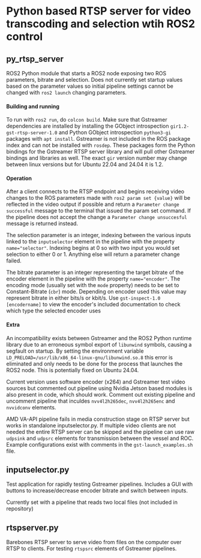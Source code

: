 # Python based RTSP server for video transcoding and selection wtih ROS2 control


## py_rtsp_server
ROS2 Python module that starts a ROS2 node exposing two ROS parameters, bitrate and selection. Does not currently set startup values based on the parameter values so initial pipeline settings cannot be changed with `ros2 launch` changing parameters.

#### Building and running
To run with `ros2 run`, do `colcon build`. Make sure that Gstreamer dependencies are installed by installing the GObject introspection `gir1.2-gst-rtsp-server-1.0` and Python GObject introspection `python3-gi` packages with `apt install`. Gstreamer is not included in the ROS package index and can not be installed with `rosdep`. These packages form the Python bindings for the Gstreamer RTSP server library and will pull other Gstreamer bindings and libraries as well. The exact `gir` version number may change between linux versions but for Ubuntu 22.04 and 24.04 it is 1.2.   

#### Operation
After a client connects to the RTSP endpoint and begins receiving video changes to the ROS parameters made with `ros2 param set {value}` will be reflected in the video output if possible and return a `Parameter change successful` message to the terminal that issued the param set command. If the pipeline does not accept the change a `Parameter change unsuccesful` message is returned instead.

The selection parameter is an integer, indexing between the various inputs linked to the `inputselector` element in the pipeline with the property `name="selector"`. Indexing begins at 0 so with two input you would set selection to either 0 or 1. Anything else will return a parameter change failed.

The bitrate parameter is an integer representing the target bitrate of the encoder element in the pipeline with the property `name="encoder"`. The encoding mode (usually set with the `mode` property) needs to be set to Constant-Bitrate (`cbr`) mode. Depending on encoder used this value may represent bitrate in either bits/s or kbit/s. Use `gst-inspect-1.0 [encodername]` to view the encoder's included documentation to check which type the selected encoder uses


#### Extra

An incompatibility exists between Gstreamer and the ROS2 Python runtime library due to an erroneous symbol export of `libunwind` symbols, causing a segfault on startup. By setting the environment variable `LD_PRELOAD=/usr/lib/x86_64-linux-gnu/libunwind.so.8` this error is eliminated and only needs to be done for the process that launches the ROS2 node. This is potentially fixed on Ubuntu 24.04.

Current version uses software encoder (x264) and Gstreamer test video sources but commented out pipeline using Nvidia Jetson based modules is also present in code, which should work. Comment out existing pipeline and uncomment pipeline that inculdes `nvv4l2h265dec`, `nvv4l2h265enc` and `nvvidconv` elements.

AMD VA-API pipeline fails in media construction stage on RTSP server but works in standalone inputselector.py. If multiple video clients are not needed the entire RTSP server can be skipped and the pipeline can use raw `udpsink` and `udpsrc` elements for transmission between the vessel and ROC. Example configurations exist with comments in the `gst-launch_examples.sh` file.

## inputselector.py

Test application for rapidly testing Gstreamer pipelines. Includes a GUI with buttons to increase/decrease encoder bitrate and switch between inputs.

Currently set with a pipeline that reads two local files (not included in repository)

## rtspserver.py
Barebones RTSP server to serve video from files on the computer over RTSP to clients. For testing `rtspsrc` elements of Gstreamer pipelines.